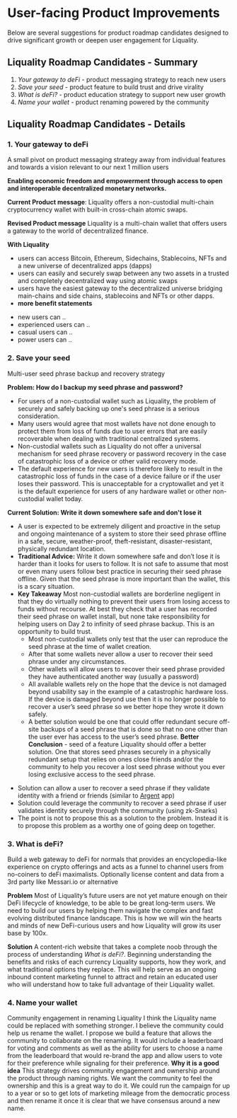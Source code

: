 # User-facing Product Improvements

Below are several suggestions for product roadmap candidates designed to drive significant growth or deepen user engagement for Liquality.

## Liquality Roadmap Candidates - Summary

 1. *Your gateway to deFi* - product messaging strategy to reach new users 
 2. *Save your seed* - product feature to build trust and drive virality
 3. *What is deFi?* - product education strategy to support new user growth
 4. *Name your wallet* - product renaming powered by the community
 
## Liquality Roadmap Candidates - Details

### 1. Your gateway to deFi
A small pivot on product messaging strategy away from individual features and towards a vision relevant to our next 1 million users

**Enabling economic freedom and empowerment through access to open and interoperable decentralized monetary networks.**

**Current Product message**: Liquality offers a non-custodial multi-chain cryptocurrency wallet with built-in cross-chain atomic swaps.

**Revised Product message** Liquality is a multi-chain wallet that offers users a gateway to the world of decentralized finance.

**With Liquality** 
* users can access Bitcoin, Ethereum, Sidechains, Stablecoins, NFTs and a new universe of decentralized apps (dapps)
* users can easily and securely swap between any two assets in a trusted and completely decentralized way using atomic swaps
* users have the easiest gateway to the decentralized universe bridging main-chains and side chains, stablecoins and NFTs or other dapps.
* **more benefit statements**
 - new users can ..
 - experienced users can ..
 - casual users can ..
 - power users can ..

### 2. Save your seed
Multi-user seed phrase backup and recovery strategy

**Problem: How do I backup my seed phrase and password?**
- For users of a non-custodial wallet such as Liquality, the problem of securely and safely backing up one's seed phrase is a serious consideration. 
- Many users would agree that most wallets have not done enough to protect them from loss of funds due to user errors that are easily recoverable when dealing with traditional centralized systems. 
- Non-custodial wallets such as Liquality do not offer a universal mechanism for seed phrase recovery or password recovery in the case of catastrophic loss of a device or other valid recovery mode. 
- The default experience for new users is therefore likely to result in the catastrophic loss of funds in the case of a device failure or if the user loses their password. This is unacceptable for a cryptowallet and yet it is the default experience for users of any hardware wallet or other non-custodial wallet today.

**Current Solution: Write it down somewhere safe and don't lose it**
- A user is expected to be extremely diligent and proactive in the setup and ongoing maintenance of a system to store their seed phrase offline in a safe, secure, weather-proof, theft-resistant, disaster-resistant, physically redundant location. 
- **Traditional Advice:** Write it down somewhere safe and don’t lose it is harder than it looks for users to follow. It is not safe to assume that most or even many users follow best practice in securing their seed phrase offline. Given that the seed phrase is more important than the wallet, this is a scary situation.
- **Key Takeaway**  Most non-custodial wallets are borderline negligent in that they do virtually nothing to prevent their users from losing access to funds without recourse. At best they check that a user has recorded their seed phrase on wallet install, but none take responsibility for helping users on Day 2 to infinity of seed phrase backup. This is an opportunity to build trust.
	- Most non-custodial wallets only test that the user can reproduce the seed phrase at the time of wallet creation. 
	- After that some wallets never allow a user to recover their seed phrase under any circumstances. 
	- Other wallets will allow users to recover their seed phrase provided they have authenticated another way (usually a password)
	- All available wallets rely on the hope that the device is not damaged beyond usability say in the example of a catastrophic hardware loss. If the device is damaged beyond use then it is no longer possible to recover a user’s seed phrase so we better hope they wrote it down safely.
	- A better solution would be one that could offer redundant secure off-site backups of a seed phrase that is done so that no one other than the user ever has access to the user’s seed phrase.
**Better Conclusion** - seed of a feature
Liquality should offer a better solution. One that stores seed phrases securely in a physically redundant setup that relies on ones close friends and/or the community to help you recover a lost seed phrase without you ever losing exclusive access to the seed phrase.
 * Solution can allow a user to recover a seed phrase if they validate identity with a friend or friends (similar to [Argent](https://www.argent.xyz/) app)
 * Solution could leverage the community to recover a seed phrase if user validates identity securely through the community (using zk-Snarks)
* The point is not to propose this as a solution to the problem. Instead it is to propose this problem as a worthy one of going deep on together.


### 3. What is deFi?
Build a web gateway to deFi for normals that provides an encyclopedia-like experience on crypto offerings and acts as a funnel to channel users from no-coiners to deFi maximalists. Optionally license content and data from a 3rd party like Messari.io or alternative

**Problem**
Most of Liquality’s future users are not yet mature enough on their DeFi lifecycle of knowledge, to be able to be great long-term users. We need to build our users by helping them navigate the complex and fast evolving distributed finance landscape. This is how we will win the hearts and minds of new DeFi-curious users and how Liquality will grow its user base by 100x.

**Solution**
A content-rich website that takes a complete noob through the process of understanding *What is deFi?*. Beginning understanding the benefits and risks of each currency Liquality supports, how they work, and what traditional options they replace. This will help serve as an ongoing inbound content marketing funnel to attract and retain an educated user who will understand how to take full advantage of their Liquality wallet.

### 4. Name your wallet
Community engagement in renaming Liquality
I think the Liquality name could be replaced with something stronger. I believe the community could help us rename the wallet. I propose we build a feature that allows the community to collaborate on the renaming. It would include a leaderboard for voting and comments as well as the ability for users to choose a name from the leaderboard that would re-brand the app and allow users to vote for their preference while signaling for their preference.
**Why it is a good idea**
This strategy drives community engagement and ownership around the product through naming rights. We want the community to feel the ownership and this is a great way to do it. We could run the campaign for up to a year or so to get lots of marketing mileage from the democratic process and then rename it once it is clear that we have consensus around a new name.
